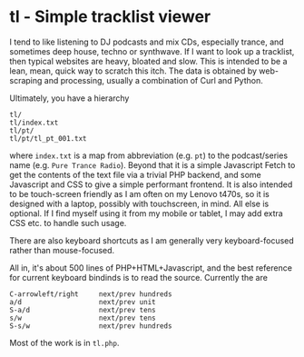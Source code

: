 # tl - Simple tracklist viewer
I tend to like listening to DJ podcasts and mix CDs, especially trance,
and sometimes deep house, techno or synthwave. If I want to look up a
tracklist, then typical websites are heavy, bloated and slow.
This is intended to be a lean, mean, quick way to scratch this itch.
The data is obtained by web-scraping and processing, usually
a combination of Curl and Python.

Ultimately, you have a hierarchy
```
tl/
tl/index.txt
tl/pt/
tl/pt/tl_pt_001.txt
```
where `index.txt` is a map from abbreviation (e.g. `pt`) to the
podcast/series name (e.g. `Pure Trance Radio`). Beyond that
it is a simple Javascript Fetch to get the contents of
the text file via a trivial PHP backend, and some Javascript
and CSS to give a simple performant frontend. It is also
intended to be touch-screen friendly as I am often on my
Lenovo t470s, so it is designed with a laptop, possibly
with touchscreen, in mind. All else is optional. If I find
myself using it from my mobile or tablet, I may add extra
CSS etc. to handle such usage.

There are also keyboard shortcuts as I am generally very
keyboard-focused rather than mouse-focused.

All in, it's about 500 lines of PHP+HTML+Javascript, and
the best reference for current keyboard bindinds is to read
the source. Currently the are
```
C-arrowleft/right     next/prev hundreds
a/d                   next/prev unit
S-a/d                 next/prev tens
s/w                   next/prev tens
S-s/w                 next/prev hundreds
```

Most of the work is in `tl.php`.
